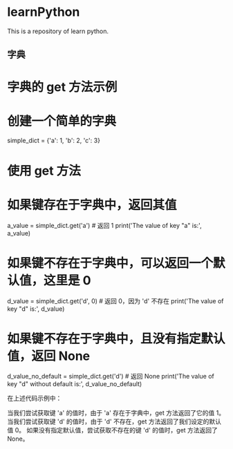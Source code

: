 # learnPython
This is a repository of learn python.

## 字典

# 字典的 get 方法示例

# 创建一个简单的字典
simple_dict = {'a': 1, 'b': 2, 'c': 3}

# 使用 get 方法
# 如果键存在于字典中，返回其值
a_value = simple_dict.get('a')  # 返回 1
print('The value of key "a" is:', a_value)

# 如果键不存在于字典中，可以返回一个默认值，这里是 0
d_value = simple_dict.get('d', 0)  # 返回 0，因为 'd' 不存在
print('The value of key "d" is:', d_value)

# 如果键不存在于字典中，且没有指定默认值，返回 None
d_value_no_default = simple_dict.get('d')  # 返回 None
print('The value of key "d" without default is:', d_value_no_default)

在上述代码示例中：

当我们尝试获取键 'a' 的值时，由于 'a' 存在于字典中，get 方法返回了它的值 1。
当我们尝试获取键 'd' 的值时，由于 'd' 不存在，get 方法返回了我们设定的默认值 0。
如果没有指定默认值，尝试获取不存在的键 'd' 的值时，get 方法返回了 None。

